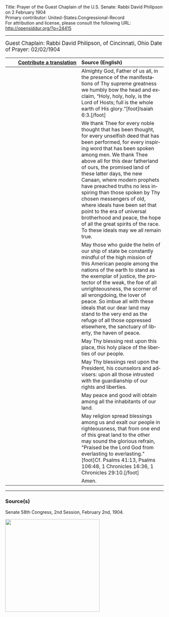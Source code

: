 <html>
<head></head>
<body>
Title: Prayer of the Guest Chaplain of the U.S. Senate: Rabbi David Philipson on 2 February 1904<br />
Primary contributor: United-States.Congressional-Record<br />
For attribution and license, please consult the following URL: <a href="http://opensiddur.org/?p=24415">http://opensiddur.org/?p=24415</a>
<p />
<hr />

<div class="english" lang="en" style="font-size:1.2em;">
Guest Chaplain: Rabbi David Philipson, of Cincinnati, Ohio
Date of Prayer: 02/02/1904
</div>

<table style="margin-left: auto;margin-right: auto;" class="draggable">
<thead><tr><th id="x" style="text-align: right;"><a href="/contributing/upload/">Contribute a translation</a></th><th style="text-align: left;">Source (English)</th></tr></thead>
<tbody>
<tr><td style="vertical-align:top;" width="46%">
<div class="liturgy" lang="he">

</span></div></td>
 
<td style="vertical-align:top;" width="53%">
<div class="english" lang="en">
Almighty God, Father of us all, 
in the presence of the manifestations of Thy supreme greatness 
we humbly bow the head and exclaim, 
“Holy, holy, holy, is the Lord of Hosts; 
full is the whole earth of His glory.”[foot]Isaiah 6:3.[/foot]
</div></td></tr>


<tr><td style="vertical-align:top;" width="46%">
<div class="liturgy" lang="he">

</span></div></td>
 
<td style="vertical-align:top;" width="53%">
<div class="english" lang="en">
We thank Thee 
for every noble thought that has been thought, 
for every unselfish deed that has been performed, 
for every inspiring word that has been spoken among men. 
We thank Thee above all 
for this dear fatherland of ours, 
the promised land of these latter days, 
the new Canaan, 
where modern prophets have preached 
truths no less inspiring than those spoken 
by Thy chosen messengers of old, 
where ideals have been set 
that point to the era of universal brotherhood and peace, 
the hope of all the great spirits of the race. 
To these ideals may we all remain true. 
</div></td></tr>


<tr><td style="vertical-align:top;" width="46%">
<div class="liturgy" lang="he">

</span></div></td>
 
<td style="vertical-align:top;" width="53%">
<div class="english" lang="en">
May those who guide the helm of our ship of state 
be constantly mindful of the high mission of this American people 
among the nations of the earth 
to stand as the exemplar of justice, 
the protector of the weak, 
the foe of all unrighteousness, 
the scorner of all wrongdoing, 
the lover of peace. 
So imbue all with these ideals 
that our dear land may stand to the very end 
as the refuge of all those oppressed elsewhere, 
the sanctuary of liberty, 
the haven of peace.
</div></td></tr>


<tr><td style="vertical-align:top;" width="46%">
<div class="liturgy" lang="he">

</span></div></td>
 
<td style="vertical-align:top;" width="53%">
<div class="english" lang="en">
May Thy blessing rest upon this place, 
this holy place of the liberties of our people. 
</div></td></tr>


<tr><td style="vertical-align:top;" width="46%">
<div class="liturgy" lang="he">

</span></div></td>
 
<td style="vertical-align:top;" width="53%">
<div class="english" lang="en">
May Thy blessings rest upon the President, his counselors and advisers: 
upon all those intrusted with the guardianship of our rights and liberties. 
</div></td></tr>


<tr><td style="vertical-align:top;" width="46%">
<div class="liturgy" lang="he">

</span></div></td>
 
<td style="vertical-align:top;" width="53%">
<div class="english" lang="en">
May peace and good will obtain among all the inhabitants of our land. 
</div></td></tr>


<tr><td style="vertical-align:top;" width="46%">
<div class="liturgy" lang="he">

</span></div></td>
 
<td style="vertical-align:top;" width="53%">
<div class="english" lang="en">
May religion spread blessings among us 
and exalt our people in righteousness, 
that from one end of this great land to the other 
may sound the glorious refrain, 
"Praised be the Lord God from everlasting to everlasting."[foot]Cf. Psalms 41:13, Psalms 106:48, 1 Chronicles 16:36, 1 Chronicles 29:10.[/foot]
</div></td></tr>


<tr><td style="vertical-align:top;" width="46%">
<div class="liturgy" lang="he">

</span></div></td>
 
<td style="vertical-align:top;" width="53%">
<div class="english" lang="en">
Amen.
</div></td></tr>
</tbody></table>

<hr />

<h3>Source(s)</h3>

Senate
58th Congress, 2nd Session, February 2nd, 1904.

<a href="https://opensiddur.org/wp-content/uploads/2019/04/1904-02-02-Senate-Rabbi-David-Philipson.png"><img src="https://opensiddur.org/wp-content/uploads/2019/04/1904-02-02-Senate-Rabbi-David-Philipson-300x294.png" alt="" width="300" height="294" class="alignnone size-medium wp-image-24417" /></a>
</body>
</html>